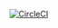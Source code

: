 [![CircleCI](https://circleci.com/gh/jdrouet/generator-magic/tree/master.svg?style=svg)](https://circleci.com/gh/jdrouet/generator-magic/tree/master)
